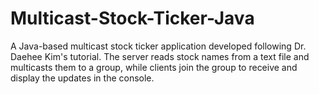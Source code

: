 # Multicast-Stock-Ticker-Java
A Java-based multicast stock ticker application developed following Dr. Daehee Kim's tutorial. The server reads stock names from a text file and multicasts them to a group, while clients join the group to receive and display the updates in the console.
